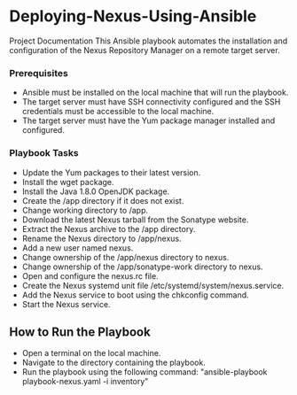 # Deploying-Nexus-Using-Ansible
Project Documentation
This Ansible playbook automates the installation and configuration of the Nexus Repository Manager on a remote target server.

### Prerequisites
- Ansible must be installed on the local machine that will run the playbook.
- The target server must have SSH connectivity configured and the SSH credentials must be accessible to the local machine.
- The target server must have the Yum package manager installed and configured.
### Playbook Tasks
- Update the Yum packages to their latest version.
- Install the wget package.
- Install the Java 1.8.0 OpenJDK package.
- Create the /app directory if it does not exist.
- Change working directory to /app.
- Download the latest Nexus tarball from the Sonatype website.
- Extract the Nexus archive to the /app directory.
- Rename the Nexus directory to /app/nexus.
- Add a new user named nexus.
- Change ownership of the /app/nexus directory to nexus.
- Change ownership of the /app/sonatype-work directory to nexus.
- Open and configure the nexus.rc file.
- Create the Nexus systemd unit file /etc/systemd/system/nexus.service.
- Add the Nexus service to boot using the chkconfig command.
- Start the Nexus service.
## How to Run the Playbook
- Open a terminal on the local machine.
- Navigate to the directory containing the playbook.
- Run the playbook using the following command:
"ansible-playbook playbook-nexus.yaml -i inventory"
